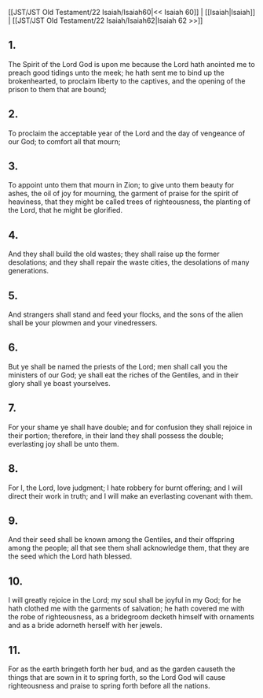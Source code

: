 [[JST/JST Old Testament/22 Isaiah/Isaiah60|<< Isaiah 60]] | [[Isaiah|Isaiah]] | [[JST/JST Old Testament/22 Isaiah/Isaiah62|Isaiah 62 >>]]
## 1.
The Spirit of the Lord God is upon me because the Lord hath anointed me to preach good tidings unto the meek; he hath sent me to bind up the brokenhearted, to proclaim liberty to the captives, and the opening of the prison to them that are bound;
## 2.
To proclaim the acceptable year of the Lord and the day of vengeance of our God; to comfort all that mourn;
## 3.
To appoint unto them that mourn in Zion; to give unto them beauty for ashes, the oil of joy for mourning, the garment of praise for the spirit of heaviness, that they might be called trees of righteousness, the planting of the Lord, that he might be glorified.
## 4.
And they shall build the old wastes; they shall raise up the former desolations; and they shall repair the waste cities, the desolations of many generations.
## 5.
And strangers shall stand and feed your flocks, and the sons of the alien shall be your plowmen and your vinedressers.
## 6.
But ye shall be named the priests of the Lord; men shall call you the ministers of our God; ye shall eat the riches of the Gentiles, and in their glory shall ye boast yourselves.
## 7.
For your shame ye shall have double; and for confusion they shall rejoice in their portion; therefore, in their land they shall possess the double; everlasting joy shall be unto them.
## 8.
For I, the Lord, love judgment; I hate robbery for burnt offering; and I will direct their work in truth; and I will make an everlasting covenant with them.
## 9.
And their seed shall be known among the Gentiles, and their offspring among the people; all that see them shall acknowledge them, that they are the seed which the Lord hath blessed.
## 10.
I will greatly rejoice in the Lord; my soul shall be joyful in my God; for he hath clothed me with the garments of salvation; he hath covered me with the robe of righteousness, as a bridegroom decketh himself with ornaments and as a bride adorneth herself with her jewels.
## 11.
For as the earth bringeth forth her bud, and as the garden causeth the things that are sown in it to spring forth, so the Lord God will cause righteousness and praise to spring forth before all the nations.

